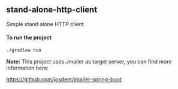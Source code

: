 stand-alone-http-client
----------------------------------------------
Simple stand alone HTTP client

#### To run the project

```bash
./gradlew run
```

**Note:** This project uses Jmailer as target server, you can find more information here:

https://github.com/josdem/jmailer-spring-boot